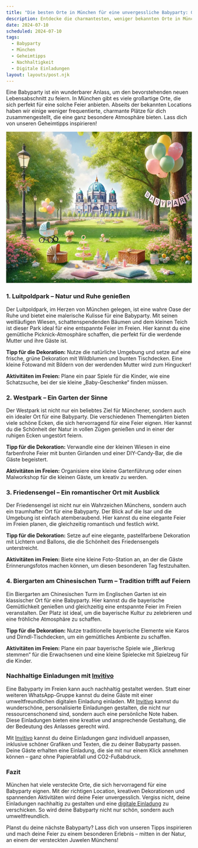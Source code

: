 ```yaml
---
title: "Die besten Orte in München für eine unvergessliche Babyparty: Geheimtipps und lokale Highlights"
description: Entdecke die charmantesten, weniger bekannten Orte in München für eine unvergessliche Babyparty, inklusive nachhaltiger Ideen für digitale Einladungen und Dekoration.
date: 2024-07-10
scheduled: 2024-07-10
tags:
  - Babyparty
  - München
  - Geheimtipps
  - Nachhaltigkeit
  - Digitale Einladungen
layout: layouts/post.njk
---
```


Eine Babyparty ist ein wunderbarer Anlass, um den bevorstehenden neuen Lebensabschnitt zu feiern. In München gibt es viele großartige Orte, die sich perfekt für eine solche Feier anbieten. Abseits der bekannten Locations haben wir einige weniger frequentierte, charmante Plätze für dich zusammengestellt, die eine ganz besondere Atmosphäre bieten. Lass dich von unseren Geheimtipps inspirieren!

![Babyparty im Park](/img/picnic-park.webp)

### 1. **Luitpoldpark – Natur und Ruhe genießen**

Der Luitpoldpark, im Herzen von München gelegen, ist eine wahre Oase der Ruhe und bietet eine malerische Kulisse für eine Babyparty. Mit seinen weitläufigen Wiesen, schattenspendenden Bäumen und dem kleinen Teich ist dieser Park ideal für eine entspannte Feier im Freien. Hier kannst du eine gemütliche Picknick-Atmosphäre schaffen, die perfekt für die werdende Mutter und ihre Gäste ist.

**Tipp für die Dekoration:** Nutze die natürliche Umgebung und setze auf eine frische, grüne Dekoration mit Wildblumen und bunten Tischdecken. Eine kleine Fotowand mit Bildern von der werdenden Mutter wird zum Hingucker!

**Aktivitäten im Freien:** Plane ein paar Spiele für die Kinder, wie eine Schatzsuche, bei der sie kleine „Baby-Geschenke“ finden müssen.

### 2. **Westpark – Ein Garten der Sinne**

Der Westpark ist nicht nur ein beliebtes Ziel für Münchener, sondern auch ein idealer Ort für eine Babyparty. Die verschiedenen Themengärten bieten viele schöne Ecken, die sich hervorragend für eine Feier eignen. Hier kannst du die Schönheit der Natur in vollen Zügen genießen und in einer der ruhigen Ecken ungestört feiern.

**Tipp für die Dekoration:** Verwandle eine der kleinen Wiesen in eine farbenfrohe Feier mit bunten Girlanden und einer DIY-Candy-Bar, die die Gäste begeistert.

**Aktivitäten im Freien:** Organisiere eine kleine Gartenführung oder einen Malworkshop für die kleinen Gäste, um kreativ zu werden.

### 3. **Friedensengel – Ein romantischer Ort mit Ausblick**

Der Friedensengel ist nicht nur ein Wahrzeichen Münchens, sondern auch ein traumhafter Ort für eine Babyparty. Der Blick auf die Isar und die Umgebung ist einfach atemberaubend. Hier kannst du eine elegante Feier im Freien planen, die gleichzeitig romantisch und festlich wirkt.

**Tipp für die Dekoration:** Setze auf eine elegante, pastellfarbene Dekoration mit Lichtern und Ballons, die die Schönheit des Friedensengels unterstreicht.

**Aktivitäten im Freien:** Biete eine kleine Foto-Station an, an der die Gäste Erinnerungsfotos machen können, um diesen besonderen Tag festzuhalten.

### 4. **Biergarten am Chinesischen Turm – Tradition trifft auf Feiern**

Ein Biergarten am Chinesischen Turm im Englischen Garten ist ein klassischer Ort für eine Babyparty. Hier kannst du die bayerische Gemütlichkeit genießen und gleichzeitig eine entspannte Feier im Freien veranstalten. Der Platz ist ideal, um die bayerische Kultur zu zelebrieren und eine fröhliche Atmosphäre zu schaffen.

**Tipp für die Dekoration:** Nutze traditionelle bayerische Elemente wie Karos und Dirndl-Tischdecken, um ein gemütliches Ambiente zu schaffen.

**Aktivitäten im Freien:** Plane ein paar bayerische Spiele wie „Bierkrug stemmen“ für die Erwachsenen und eine kleine Spielecke mit Spielzeug für die Kinder.

### **Nachhaltige Einladungen mit [Invitivo](https://invitivo.com/create)**

Eine Babyparty im Freien kann auch nachhaltig gestaltet werden. Statt einer weiteren WhatsApp-Gruppe kannst du deine Gäste mit einer umweltfreundlichen digitalen Einladung einladen. Mit [Invitivo](https://invitivo.com/) kannst du wunderschöne, personalisierte Einladungen gestalten, die nicht nur ressourcenschonend sind, sondern auch eine persönliche Note haben. Diese Einladungen bieten eine kreative und ansprechende Gestaltung, die der Bedeutung des Anlasses gerecht wird.

Mit [Invitivo](https://invitivo.com/) kannst du deine Einladungen ganz individuell anpassen, inklusive schöner Grafiken und Texten, die zu deiner Babyparty passen. Deine Gäste erhalten eine Einladung, die sie mit nur einem Klick annehmen können – ganz ohne Papierabfall und CO2-Fußabdruck.

### **Fazit**

München hat viele versteckte Orte, die sich hervorragend für eine Babyparty eignen. Mit der richtigen Location, kreativen Dekorationen und spannenden Aktivitäten wird deine Feier unvergesslich. Vergiss nicht, deine Einladungen nachhaltig zu gestalten und eine [digitale Einladung](https://invitivo.com) zu verschicken. So wird deine Babyparty nicht nur schön, sondern auch umweltfreundlich.

Planst du deine nächste Babyparty? Lass dich von unseren Tipps inspirieren und mach deine Feier zu einem besonderen Erlebnis – mitten in der Natur, an einem der versteckten Juwelen Münchens!
